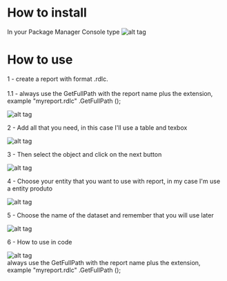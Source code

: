 # How to install

In your Package Manager Console type ![alt tag](http://i68.tinypic.com/amuudj.png)

# How to use 

1 - create a report with format .rdlc. <br>  
1.1 - always use the GetFullPath with the report name plus the extension, example "myreport.rdlc" .GetFullPath ();

![alt tag](http://i68.tinypic.com/swec1e.png)


2 - Add all that you need, in this case I'll use a table and texbox

![alt tag](http://i64.tinypic.com/5ydoo9.png)

3 - Then select the object and click on the next button 

![alt tag](http://i67.tinypic.com/2nhkrrn.png)<br>

4 - Choose your entity that you want to use with report, in my case I'm use a entity produto

![alt tag](http://i68.tinypic.com/20izxqu.jpg)

5 - Choose the name of the dataset and remember that you will use later

![alt tag](http://i68.tinypic.com/2s61r85.png)

6 - How to use in code

![alt tag](http://i63.tinypic.com/xcsxi1.png) <br>
always use the GetFullPath with the report name plus the extension, example "myreport.rdlc" .GetFullPath ();

